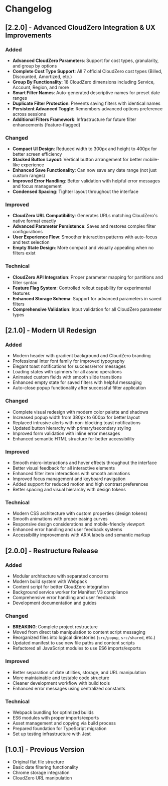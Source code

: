 # Changelog

## [2.2.0] - Advanced CloudZero Integration & UX Improvements

### Added
- **Advanced CloudZero Parameters**: Support for cost types, granularity, and group by options
- **Complete Cost Type Support**: All 7 official CloudZero cost types (Billed, Discounted, Amortized, etc.)
- **Group By Functionality**: 18 CloudZero dimensions including Service, Account, Region, and more
- **Smart Filter Names**: Auto-generated descriptive names for preset date ranges
- **Duplicate Filter Protection**: Prevents saving filters with identical names
- **Persistent Advanced Toggle**: Remembers advanced options preference across sessions
- **Additional Filters Framework**: Infrastructure for future filter enhancements (feature-flagged)

### Changed
- **Compact UI Design**: Reduced width to 300px and height to 400px for better screen efficiency
- **Stacked Button Layout**: Vertical button arrangement for better mobile-like experience
- **Enhanced Save Functionality**: Can now save any date range (not just custom ranges)
- **Improved Error Handling**: Better validation with helpful error messages and focus management
- **Condensed Spacing**: Tighter layout throughout the interface

### Improved
- **CloudZero URL Compatibility**: Generates URLs matching CloudZero's native format exactly
- **Advanced Parameter Persistence**: Saves and restores complex filter configurations
- **User Experience Flow**: Smoother interaction patterns with auto-focus and text selection
- **Empty State Design**: More compact and visually appealing when no filters exist

### Technical
- **CloudZero API Integration**: Proper parameter mapping for partitions and filter syntax
- **Feature Flag System**: Controlled rollout capability for experimental features
- **Enhanced Storage Schema**: Support for advanced parameters in saved filters
- **Comprehensive Validation**: Input validation for all CloudZero parameter types

## [2.1.0] - Modern UI Redesign

### Added
- Modern header with gradient background and CloudZero branding
- Professional Inter font family for improved typography
- Elegant toast notifications for success/error messages
- Loading states with spinners for all async operations
- Animated custom fields with smooth slide transitions
- Enhanced empty state for saved filters with helpful messaging
- Auto-close popup functionality after successful filter application

### Changed
- Complete visual redesign with modern color palette and shadows
- Increased popup width from 380px to 600px for better layout
- Replaced intrusive alerts with non-blocking toast notifications
- Updated button hierarchy with primary/secondary styling
- Improved form validation with inline error messages
- Enhanced semantic HTML structure for better accessibility

### Improved
- Smooth micro-interactions and hover effects throughout the interface
- Better visual feedback for all interactive elements
- Enhanced filter item interactions with smooth animations
- Improved focus management and keyboard navigation
- Added support for reduced motion and high contrast preferences
- Better spacing and visual hierarchy with design tokens

### Technical
- Modern CSS architecture with custom properties (design tokens)
- Smooth animations with proper easing curves
- Responsive design considerations and mobile-friendly viewport
- Enhanced error handling and user feedback systems
- Accessibility improvements with ARIA labels and semantic markup

## [2.0.0] - Restructure Release

### Added
- Modular architecture with separated concerns
- Modern build system with Webpack
- Content script for better CloudZero integration
- Background service worker for Manifest V3 compliance
- Comprehensive error handling and user feedback
- Development documentation and guides

### Changed
- **BREAKING**: Complete project restructure
- Moved from direct tab manipulation to content script messaging
- Reorganized files into logical directories (`src/popup`, `src/shared`, etc.)
- Updated manifest to use new file paths and content scripts
- Refactored all JavaScript modules to use ES6 imports/exports

### Improved
- Better separation of date utilities, storage, and URL manipulation
- More maintainable and testable code structure
- Cleaner development workflow with build tools
- Enhanced error messages using centralized constants

### Technical
- Webpack bundling for optimized builds
- ES6 modules with proper imports/exports
- Asset management and copying via build process
- Prepared foundation for TypeScript migration
- Set up testing infrastructure with Jest

## [1.0.1] - Previous Version
- Original flat file structure
- Basic date filtering functionality
- Chrome storage integration
- CloudZero URL manipulation